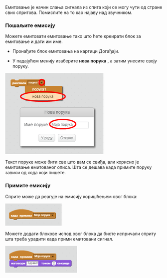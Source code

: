 Емитовање је начин слања сигнала из спита који се могу чути од стране свих спритова. Помислите на то као најаву над звучником.

### Пошаљите емисију

Можете емитовати емитовање тако што ћете креирати блок за емитовање и дати им име.

+ Пронађите блок емитовања на картици Догађаји.

+ У падајућем менију изаберите **нова порука** , а затим унесите своју поруку.

![Креирајте емисију](images/create-a-broadcast.png)

Текст поруке може бити све што вам се свиђа, али корисно је емитовање емитованог описа. Шта се дешава када примите поруку зависи од кода који пишете.

### Примите емисију

Сприте може да реагује на емисију коришћењем овог блока:

![Примите емисију](images/receive-a-broadcast.png)

Можете додати блокове испод овог блока да бисте испричали сприту шта треба урадити када прими емитовани сигнал.

![Прими примјер](images/receive-example.png)